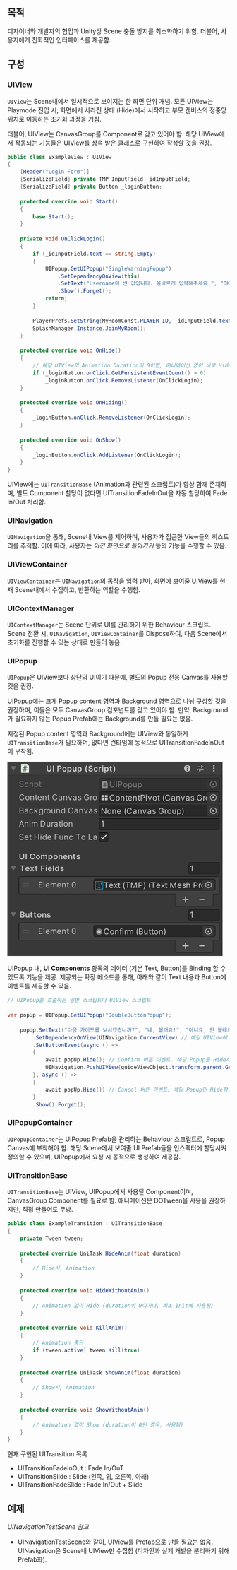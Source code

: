## 목적

디자이너와 개발자의 협업과 Unity상 Scene 충돌 방지를 최소화하기 위함. 더불어, 사용자에게 친화적인 인터페이스를 제공함.

## 구성

### UIView

``UIView``는 Scene내에서 일시적으로 보여지는 한 화면 단위 개념. 모든 UIView는 Playmode 진입 시, 화면에서 사라진 상태 (Hide)에서 시작하고 부모 캔버스의 정중앙 위치로 이동하는 초기화 과정을 거침.

더불어, UIView는 CanvasGroup를 Component로 갖고 있어야 함. 해당 UIView에서 작동되는 기능들은 UIView를 상속 받은 클래스로 구현하여 작성할 것을 권장.

```csharp
public class ExampleView : UIView
{
    [Header("Login Form")]
    [SerializeField] private TMP_InputField _idInputField;
    [SerializeField] private Button _loginButton;

    protected override void Start()
    {
        base.Start();
    }

    private void OnClickLogin()
    {
        if (_idInputField.text == string.Empty)
        {
            UIPopup.GetUIPopup("SingleWarningPopup")
                .SetDependencyOnView(this)
                .SetText("Username이 빈 값입니다. 올바르게 입력해주세요.", "OK")
                .Show().Forget();
            return;
        }

        PlayerPrefs.SetString(MyRoomConst.PLAYER_ID, _idInputField.text);
        SplashManager.Instance.JoinMyRoom();
    }

    protected override void OnHide()
    {
        // 해당 UIView의 Animation Duration이 0이면, 애니메이션 없이 바로 Hide가 실행되므로, OnHide에서 이벤트 삭제를 검토한다.
        if (_loginButton.onClick.GetPersistentEventCount() > 0)
            _loginButton.onClick.RemoveListener(OnClickLogin);
    }

    protected override void OnHiding()
    {
        _loginButton.onClick.RemoveListener(OnClickLogin);
    }

    protected override void OnShow()
    {
        _loginButton.onClick.AddListener(OnClickLogin);
    }
}    
```

UIView에는 ``UITransitionBase`` (Animation과 관련된 스크립트)가 항상 함께 존재하며, 별도 Component 할당이 없다면 UITransitionFadeInOut을 자동 할당하여 Fade In/Out 처리함.

### UINavigation

``UINavigation``을 통해, Scene내 View를 제어하며, 사용자가 접근한 View들의 히스토리를 추적함. 이에 따라, 사용자는 *이전 화면으로 돌아가기* 등의 기능을 수행할 수 있음.

### UIViewContainer

``UIViewContainer``는 ``UINavigation``의 동작을 입력 받아, 화면에 보여줄 UIView를 현재 Scene내에서 수집하고, 반환하는 역할을 수행함.

### UIContextManager

``UIContextManager``는 Scene 단위로 UI를 관리하기 위한 Behaviour 스크립트. Scene 전환 시, ``UINavigation``, ``UIViewContainer``를 Dispose하여, 다음 Scene에서 초기화를 진행할 수 있는 상태로 만들어 놓음.

### UIPopup

``UIPopup``은 UIView보다 상단의 UI이기 때문에, 별도의 Popup 전용 Canvas를 사용할 것을 권장. 

UIPopup에는 크게 Popup content 영역과 Background 영역으로 나눠 구성할 것을 권장하며, 이들은 모두 CanvasGroup 컴포넌트를 갖고 있어야 함. 만약, Background가 필요하지 않는 Popup Prefab에는 Background를 만들 필요는 없음.

지정된 Popup content 영역과 Background에는 UIView와 동일하게 ``UITransitionBase``가 필요하며, 없다면 런타임에 동적으로 UITransitionFadeInOut이 부착됨.

![image](./img/readme/uinavigation_00.png)

UIPopup 내, **UI Components** 항목의 데이터 (기본 Text, Button)를 Binding 할
수 있도록 기능을 제공. 제공되는 확장 메소드를 통해, 아래와 같이 Text 내용과 Button에 이벤트를 제공할 수 있음.

```csharp
// UIPopup을 호출하는 일반 스크립트나 UIView 스크립트

var popUp = UIPopup.GetUIPopup("DoubleButtonPopup");

    popUp.SetText("다음 가이드를 보시겠습니까?", "네, 볼래요!", "아니요, 안 볼래요!") // 팝업 내용, Confirm 버튼, Cancel 버튼
        .SetDependencyOnView(UINavigation.CurrentView) // 해당 UIView에 Lifecycle에 따름 (Hide시, Hide됨)
        .SetButtonEvent(async () =>
        {
            await popUp.Hide(); // Confirm 버튼 이벤트. 해당 Popup을 Hide하고, 다음 UIView를 보여줌.
            UINavigation.PushUIView(guideViewObject.transform.parent.GetChild(nextGameObjectIndex).name);
        }, async () => 
        {
            await popUp.Hide()) // Cancel 버튼 이벤트. 해당 Popup만 Hide함.
        }
        .Show().Forget();
```

### UIPopupContainer

``UIPopupContainer``는 UIPopup Prefab을 관리하는 Behaviour 스크립트로, Popup Canvas에 부착해야 함. 해당 Scene에서 보여줄 UI Prefab들을 인스펙터에 할당시켜 정의할 수 있으며, UIPopup에서 요청 시 동적으로 생성하여 제공함.

### UITransitionBase

``UITransitionBase``는 UIView, UIPopup에서 사용될 Component이며, CanvasGroup Component를 필요로 함. 애니메이션은 DOTween을 사용을 권장하지만, 직접 만들어도 무방.

```csharp
public class ExampleTransition : UITransitionBase
{
    private Tween tween;

    protected override UniTask HideAnim(float duration)
    {
        // Hide시, Animation
    }

    protected override void HideWithoutAnim()
    {
        // Animation 없이 Hide (duration이 0이거나, 최초 Init에 사용됨)
    }

    protected override void KillAnim()
    {
        // Animation 중단
        if (tween.active) tween.Kill(true)
    }

    protected override UniTask ShowAnim(float duration)
    {
        // Show시, Animation
    }

    protected override void ShowWithoutAnim()
    {
        // Animation 없이 Show (duration이 0인 경우, 사용됨)
    }
}
```

현재 구현된 UITransition 목록

- UITransitionFadeInOut : Fade In/OuT
- UITransitionSlide : Slide (왼쪽, 위, 오른쪽, 아래)
- UITransitionFadeSlide : Fade In/Out + Slide

## 예제

*UINavigationTestScene 참고*

- UINavigationTestScene와 같이, UIView를 Prefab으로 만들 필요는 없음. UINavigation은 Scene내 UIView만 수집함 (디자인과 실제 개발을 분리하기 위해 Prefab화).
